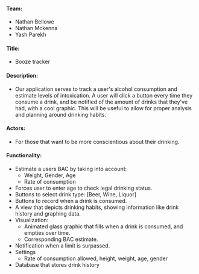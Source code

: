 #### Team:
  - Nathan Bellowe
  - Nathan Mckenna
  - Yash Parekh

#### Title:
  - Booze tracker

#### Description:
  - Our application serves to track a user's alcohol consumption and estimate levels of intoxication. A user will click a button every time they consume a drink, and be notified of the amount of drinks that they've had, with a cool graphic. This will be useful to allow for proper analysis and planning around drinking habits.

#### Actors:
  - For those that want to be more conscientious about their drinking.

#### Functionality:
  - Estimate a users BAC by taking into account:
    - Weight, Gender, Age
    - Rate of consumption
  - Forces user to enter age to check legal drinking status.
  - Buttons to select drink type: [Beer, Wine, Liquor]
  - Buttons to record when a drink is consumed.
  - A view that depicts drinking habits, showing information like drink history and graphing data.
  - Visualization:
    - Animated glass graphic that fills when a drink is consumed, and empties over time.
    - Corresponding BAC estimate.
  - Notification when a limit is surpassed.
  - Settings
    - Rate of consumption allowed, height, weight, age, gender
- Database that stores drink history

